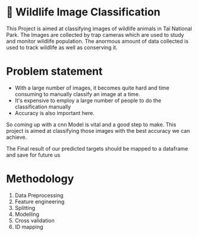 # 🐾 Wildlife Image Classification

This Project is aimed at classifying images of wildlife animals in Taï National Park. The Images are collected by trap cameras which are used to study and monitor wildlife population. The anormous amount of data collected is used to track wildlife as well as conserving it. 

# Problem statement

- With a large number of images, it becomes quite hard and time consuming to manually classify an image at a time.
- It's expensive to employ a large number of people to do the classification manually
- Accuracy is also important here.

<p> So coming up with a cnn Model is vital and a good step to make. This project is aimed at classifying those images with the best accuracy we can achieve.</p>
<p> The Final result of our predicted targets should be mapped to a dataframe and save for future us</p>

# Methodology
1. Data Preprocessing
2. Feature engineering
3. Splitting
4. Modelling
5. Cross validation
6. ID mapping
